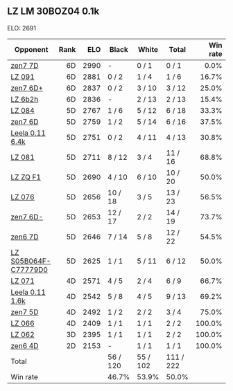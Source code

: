 ## LZ LM 30BOZ04 0.1k ##

ELO: 2691

Opponent | Rank | ELO | Black | White | Total | Win rate
---------|-----:|----:|-------|-------|-------|-------:
[zen7 7D](zen7%207D.md) | 6D | 2990 | - | 0 / 1 | 0 / 1 | 0.0%
[LZ 091](LZ%20091.md) | 6D | 2881 | 0 / 2 | 1 / 4 | 1 / 6 | 16.7%
[zen7 6D+](zen7%206D+.md) | 6D | 2837 | 0 / 2 | 3 / 10 | 3 / 12 | 25.0%
[LZ 6b2h](LZ%206b2h.md) | 6D | 2836 | - | 2 / 13 | 2 / 13 | 15.4%
[LZ 084](LZ%20084.md) | 5D | 2767 | 1 / 6 | 5 / 12 | 6 / 18 | 33.3%
[zen7 6D](zen7%206D.md) | 5D | 2759 | 1 / 2 | 5 / 14 | 6 / 16 | 37.5%
[Leela 0.11 6.4k](Leela%200.11%206.4k.md) | 5D | 2751 | 0 / 2 | 4 / 11 | 4 / 13 | 30.8%
[LZ 081](LZ%20081.md) | 5D | 2711 | 8 / 12 | 3 / 4 | 11 / 16 | 68.8%
[LZ ZQ F1](LZ%20ZQ%20F1.md) | 5D | 2690 | 4 / 10 | 6 / 10 | 10 / 20 | 50.0%
[LZ 076](LZ%20076.md) | 5D | 2656 | 10 / 18 | 3 / 5 | 13 / 23 | 56.5%
[zen7 6D-](zen7%206D-.md) | 5D | 2653 | 12 / 17 | 2 / 2 | 14 / 19 | 73.7%
[zen6 7D](zen6%207D.md) | 5D | 2646 | 7 / 14 | 5 / 8 | 12 / 22 | 54.5%
[LZ S05B064F-C77779D0](LZ%20S05B064F-C77779D0.md) | 5D | 2625 | 1 / 1 | 5 / 11 | 6 / 12 | 50.0%
[LZ 071](LZ%20071.md) | 4D | 2571 | 4 / 5 | 2 / 4 | 6 / 9 | 66.7%
[Leela 0.11 1.6k](Leela%200.11%201.6k.md) | 4D | 2542 | 5 / 8 | 4 / 5 | 9 / 13 | 69.2%
[zen7 5D](zen7%205D.md) | 4D | 2492 | 1 / 2 | 2 / 2 | 3 / 4 | 75.0%
[LZ 066](LZ%20066.md) | 4D | 2409 | 1 / 1 | 1 / 1 | 2 / 2 | 100.0%
[LZ 062](LZ%20062.md) | 3D | 2395 | 1 / 1 | 1 / 1 | 2 / 2 | 100.0%
[zen6 4D](zen6%204D.md) | 2D | 2153 | - | 1 / 1 | 1 / 1 | 100.0%
Total | | | 56 / 120 | 55 / 102 | 111 / 222 | 
Win rate| | | 46.7% | 53.9% | 50.0% | 
